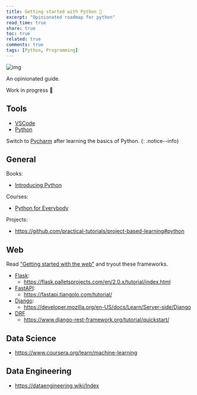 ```yaml
---
title: Getting started with Python 🐍
excerpt: "Opinionated roadmap for python"
read_time: true
share: true
toc: true
related: true
comments: true
tags: [Python, Programming]
---
```


![img](https://media.istockphoto.com/photos/reticulated-python-picture-id487506120?k=20&m=487506120&s=612x612&w=0&h=KsdD4vIOGsCTwHuDyoljO6Dbp4tBEW_W1gDASzK8KnY=)

An opinionated guide.

Work in progress :construction:

## Tools

- [VSCode](https://code.visualstudio.com/)
- [Python](https://www.python.org/downloads/)

Switch to [Pycharm](https://www.jetbrains.com/pycharm/download/) after learning the basics of Python.
{: .notice--info}

## General

Books:

- [Introducing Python](https://www.oreilly.com/library/view/introducing-python-2nd/9781492051374/)

Courses:

- [Python for Everybody](https://www.coursera.org/specializations/python)

Projects:

- https://github.com/practical-tutorials/project-based-learning#python

## Web

Read ["Getting started with the web"](https://developer.mozilla.org/en-US/docs/Learn/Getting_started_with_the_web) and tryout these frameworks.

- [Flask](https://flask.palletsprojects.com/en/2.0.x/):
  - https://flask.palletsprojects.com/en/2.0.x/tutorial/index.html
- [FastAPI](https://fastapi.tiangolo.com/):
  - https://fastapi.tiangolo.com/tutorial/
- [Django](https://www.djangoproject.com/):
  - https://developer.mozilla.org/en-US/docs/Learn/Server-side/Django
- [DRF](https://www.django-rest-framework.org/)
  - https://www.django-rest-framework.org/tutorial/quickstart/

## Data Science

- https://www.coursera.org/learn/machine-learning

## Data Engineering

- https://dataengineering.wiki/Index
